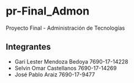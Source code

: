 # pr-Final_Admon
Proyecto Final - Administración de Tecnologías 

## Integrantes
- Gari Lester Mendoza Bedoya 7690-17-14228
- Selvin Omar Castellanos 7690-17-14269
- José Pablo Araiz 7690-17-9477
